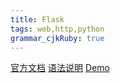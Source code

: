```yaml
---
title: Flask
tags: web,http,python
grammar_cjkRuby: true
---
```

[官方文档](http://flask.pocoo.org )  [语法说明](https://zhuanlan.zhihu.com/p/29440334)  [Demo](https://blog.csdn.net/u010098331/article/details/52781081)


